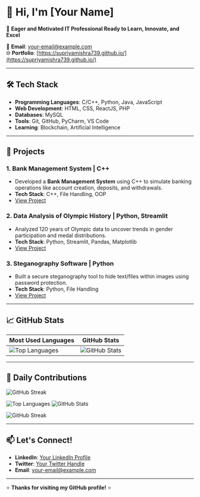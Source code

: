 # 👋 Hi, I'm [Your Name]

🚀 **Eager and Motivated IT Professional Ready to Learn, Innovate, and Excel**

📧 **Email**: [your-email@example.com](mailto:your-email@example.com)  
🌐 **Portfolio**: [https://supriyamishra739.github.io/](https://supriyamishra739.github.io/)  

---

## 🛠️ **Tech Stack**
- **Programming Languages**: C/C++, Python, Java, JavaScript  
- **Web Development**: HTML, CSS, ReactJS, PHP  
- **Databases**: MySQL  
- **Tools**: Git, GitHub, PyCharm, VS Code  
- **Learning**: Blockchain, Artificial Intelligence  

---

## 🚀 **Projects**

### **1. Bank Management System | C++**
- Developed a **Bank Management System** using C++ to simulate banking operations like account creation, deposits, and withdrawals.
- **Tech Stack**: C++, File Handling, OOP  
- [View Project](#)

### **2. Data Analysis of Olympic History | Python, Streamlit**
- Analyzed 120 years of Olympic data to uncover trends in gender participation and medal distributions.
- **Tech Stack**: Python, Streamlit, Pandas, Matplotlib  
- [View Project](#)

### **3. Steganography Software | Python**
- Built a secure steganography tool to hide text/files within images using password protection.
- **Tech Stack**: Python, File Handling  
- [View Project](#)

---

## 📈 **GitHub Stats**

| Most Used Languages | GitHub Stats |
|---------------------|--------------|
| ![Top Languages](https://github-readme-stats.vercel.app/api/top-langs/?username=SupriyaMishra739&layout=compact&theme=radical) | ![GitHub Stats](https://github-readme-stats.vercel.app/api?username=SupriyaMishra739&show_icons=true&theme=radical) |

---

## 🌟 **Daily Contributions**
![GitHub Streak](https://github-readme-streak-stats.herokuapp.com/?user=SupriyaMishra739&theme=radical)

![Top Languages](https://github-readme-stats.vercel.app/api/top-langs/?username=SupriyaMishra739&layout=compact&theme=radical)
![GitHub Stats](https://github-readme-stats.vercel.app/api?username=SupriyaMishra739&show_icons=true&theme=radical)


![GitHub Streak](https://github-readme-streak-stats.herokuapp.com/?user=SupriyaMishra739&theme=radical)

---

## 📫 **Let's Connect!**
- **LinkedIn**: [Your LinkedIn Profile](https://www.linkedin.com/in/your-profile)  
- **Twitter**: [Your Twitter Handle](https://twitter.com/your-handle)  
- **Email**: [your-email@example.com](mailto:your-email@example.com)  

---

⭐ **Thanks for visiting my GitHub profile!** ⭐
